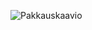 ![Pakkauskaavio](https://github.com/jp-tulijoki/ot-harjoitustyo/blob/master/dokumentaatio/package%20diagram.jpg)
